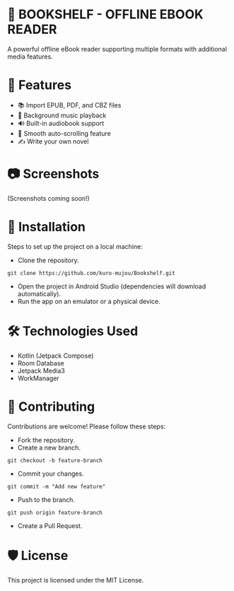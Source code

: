 # 📖 BOOKSHELF - OFFLINE EBOOK READER
A powerful offline eBook reader supporting multiple formats with additional media features.

# 🚀 Features
- 📚 Import EPUB, PDF, and CBZ files
- 🎵 Background music playback
- 🔊 Built-in audiobook support
- 📜 Smooth auto-scrolling feature
- ✍️ Write your own novel

# 📷 Screenshots
(Screenshots coming soon!)

# 🔧 Installation
Steps to set up the project on a local machine:
- Clone the repository.
```
git clone https://github.com/kuro-mujou/Bookshelf.git
```
- Open the project in Android Studio (dependencies will download automatically).
- Run the app on an emulator or a physical device.
# 🛠️ Technologies Used
- Kotlin (Jetpack Compose)
- Room Database
- Jetpack Media3
- WorkManager
# 🤝 Contributing
Contributions are welcome! Please follow these steps:
- Fork the repository.
- Create a new branch.
```
git checkout -b feature-branch
```
- Commit your changes.
```
git commit -m "Add new feature"
```
- Push to the branch.
```
git push origin feature-branch
```
- Create a Pull Request.
# 🛡️ License
This project is licensed under the MIT License.
